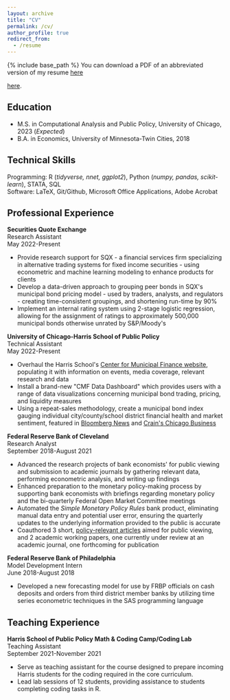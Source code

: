 ```yaml
---
layout: archive
title: "CV"
permalink: /cv/
author_profile: true
redirect_from:
  - /resume
---
```


{% include base_path %}
You can download a PDF of an abbreviated version of my resume <a href="https://github.com/Wesley-Janson/Wesley-Janson.github.io/raw/master/_pages/wesley_janson_resume.pdf" download="">here</a>

[here](wesley_janson_resume.pdf).

## Education
* M.S. in Computational Analysis and Public Policy, University of Chicago, 2023 (*Expected*)
* B.A. in Economics, University of Minnesota-Twin Cities, 2018

## Technical Skills
Programming: R (*tidyverse, nnet, ggplot2*), Python (*numpy, pandas, scikit-learn*), STATA, SQL <br>
Software: LaTeX, Git/Github, Microsoft Office Applications, Adobe Acrobat

## Professional Experience
**Securities Quote Exchange** <br>
Research Assistant <br>
May 2022-Present <br>
* Provide research support for SQX - a financial services firm specializing in alternative trading systems for fixed income securities - using econometric and machine learning modeling to enhance products for clients
* Develop a data-driven approach to grouping peer bonds in SQX's municipal bond pricing model - used by traders, analysts, and regulators - creating time-consistent groupings, and shortening run-time by 90%
* Implement an internal rating system using 2-stage logistic regression, allowing for the assignment of ratings to approximately 500,000 municipal bonds otherwise unrated by S&P/Moody's

**University of Chicago-Harris School of Public Policy** <br>
Technical Assistant <br>
May 2022-Present
* Overhaul the Harris School's [Center for Municipal Finance website](https://munifinance.uchicago.edu/), populating it with information on events, media coverage, relevant research and data
* Install a brand-new "CMF Data Dashboard" which provides users with a range of data visualizations concerning municipal bond trading, pricing, and liquidity measures
* Using a repeat-sales methodology, create a municipal bond index gauging individual city/county/school district financial health and market sentiment, featured in [Bloomberg News](https://www.bnnbloomberg.ca/chicago-s-improved-finances-reflected-in-bond-investor-sentiment-1.1829622#:~:text=(Bloomberg)\%20\%2D\%2D\%20Investors\%20are\%20more,those\%20of\%20other\%20big\%20cities.) and [Crain's Chicago Business](https://www.chicagobusiness.com/politics/chicagos-improved-finances-reflected-bond-investor-sentiment)

**Federal Reserve Bank of Cleveland** <br>
Research Analyst <br>
September 2018-August 2021
* Advanced the research projects of bank economists' for public viewing and submission to academic journals by gathering relevant data, performing econometric analysis, and writing up findings
* Enhanced preparation to the monetary policy-making process by supporting bank economists with briefings regarding monetary policy and the bi-quarterly Federal Open Market Committee meetings
* Automated the *Simple Monetary Policy Rules* bank product, eliminating manual data entry and potential user error, ensuring the quarterly updates to the underlying information provided to the public is accurate
* Coauthored 3 short, [policy-relevant articles](https://www.clevelandfed.org/people/profiles/j/janson-wesley) aimed for public viewing, and 2 academic working papers, one currently under review at an academic journal, one forthcoming for publication

**Federal Reserve Bank of Philadelphia** <br>
Model Development Intern <br>
June 2018-August 2018
* Developed a new forecasting model for use by FRBP officials on cash deposits and orders from third district member banks by utilizing time series econometric techniques in the SAS programming language
  
## Teaching Experience
**Harris School of Public Policy Math & Coding Camp/Coding Lab** <br>
Teaching Assistant <br>
September 2021-November 2021
* Serve as teaching assistant for the course designed to prepare incoming Harris students for the coding required in the core curriculum.
* Lead lab sessions of 12 students, providing assistance to students completing coding tasks in R.
